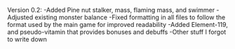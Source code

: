 Version 0.2:
-Added Pine nut stalker, mass, flaming mass, and swimmer
-Adjusted existing monster balance
-Fixed formatting in all files to follow the format used by the main game for improved readability
-Added Element-119, and pseudo-vitamin that provides bonuses and debuffs
-Other stuff I forgot to write down